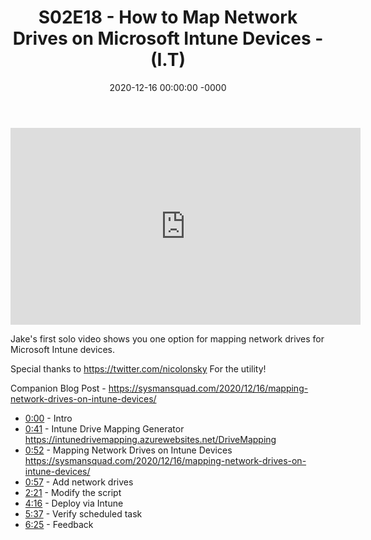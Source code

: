 ﻿---
layout: post
title: "S02E18 - How to Map Network Drives on Microsoft Intune Devices - (I.T)"
date: 2020-12-16 00:00:00 -0000
categories:
---

<iframe loading="lazy" width="560" height="315" src="https://www.youtube.com/embed/hHtXFeuHkC4" title="YouTube video player" frameborder="0" allow="accelerometer; autoplay; clipboard-write; encrypted-media; gyroscope; picture-in-picture" allowfullscreen></iframe>

Jake's first solo video shows you one option for mapping network drives for Microsoft Intune devices.

Special thanks to https://twitter.com/nicolonsky For the utility!

Companion Blog Post - https://sysmansquad.com/2020/12/16/mapping-network-drives-on-intune-devices/

* [0:00](https://www.youtube.com/watch?v=hHtXFeuHkC4&t=0s) - Intro
* [0:41](https://www.youtube.com/watch?v=hHtXFeuHkC4&t=41s) - Intune Drive Mapping Generator
https://intunedrivemapping.azurewebsites.net/DriveMapping
* [0:52](https://www.youtube.com/watch?v=hHtXFeuHkC4&t=52s) - Mapping Network Drives on Intune Devices
https://sysmansquad.com/2020/12/16/mapping-network-drives-on-intune-devices/
* [0:57](https://www.youtube.com/watch?v=hHtXFeuHkC4&t=57s) - Add network drives
* [2:21](https://www.youtube.com/watch?v=hHtXFeuHkC4&t=141s) - Modify the script
* [4:16](https://www.youtube.com/watch?v=hHtXFeuHkC4&t=256s) - Deploy via Intune
* [5:37](https://www.youtube.com/watch?v=hHtXFeuHkC4&t=337s) - Verify scheduled task
* [6:25](https://www.youtube.com/watch?v=hHtXFeuHkC4&t=385s) - Feedback

